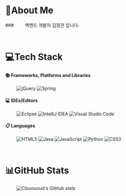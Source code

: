 # 💫About Me
###&nbsp; &nbsp; &nbsp; &nbsp; &nbsp;백엔드 개발자 김정관 입니다. 

<br>

# 💻Tech Stack
#### 📚 Frameworks, Platforms and Libraries
&nbsp; &nbsp; &nbsp; &nbsp; &nbsp;![jQuery](https://img.shields.io/badge/jquery-%230769AD.svg?style=for-the-badge&logo=jquery&logoColor=white) ![Spring](https://img.shields.io/badge/spring-%236DB33F.svg?style=for-the-badge&logo=spring&logoColor=white)
#### 💻 IDEs/Editors
&nbsp; &nbsp; &nbsp; &nbsp; &nbsp;![Eclipse](https://img.shields.io/badge/Eclipse-FE7A16.svg?style=for-the-badge&logo=Eclipse&logoColor=white) ![IntelliJ IDEA](https://img.shields.io/badge/IntelliJIDEA-000000.svg?style=for-the-badge&logo=intellij-idea&logoColor=white) ![Visual Studio Code](https://img.shields.io/badge/Visual%20Studio%20Code-0078d7.svg?style=for-the-badge&logo=visual-studio-code&logoColor=white) 
#### 📋 Languages
&nbsp; &nbsp; &nbsp; &nbsp; &nbsp;![HTML5](https://img.shields.io/badge/html5-%23E34F26.svg?style=for-the-badge&logo=html5&logoColor=white) ![Java](https://img.shields.io/badge/java-%23ED8B00.svg?style=for-the-badge&logo=java&logoColor=white) ![JavaScript](https://img.shields.io/badge/javascript-%23323330.svg?style=for-the-badge&logo=javascript&logoColor=%23F7DF1E) ![Python](https://img.shields.io/badge/python-3670A0?style=for-the-badge&logo=python&logoColor=ffdd54) ![CSS3](https://img.shields.io/badge/css3-%231572B6.svg?style=for-the-badge&logo=css3&logoColor=white)

<br>

# 📊GitHub Stats
&nbsp; &nbsp; &nbsp; &nbsp; &nbsp;![Clouououd's GitHub stats](https://github-readme-stats.vercel.app/api?username=clouououd&theme=prussian&show_icons=true)
